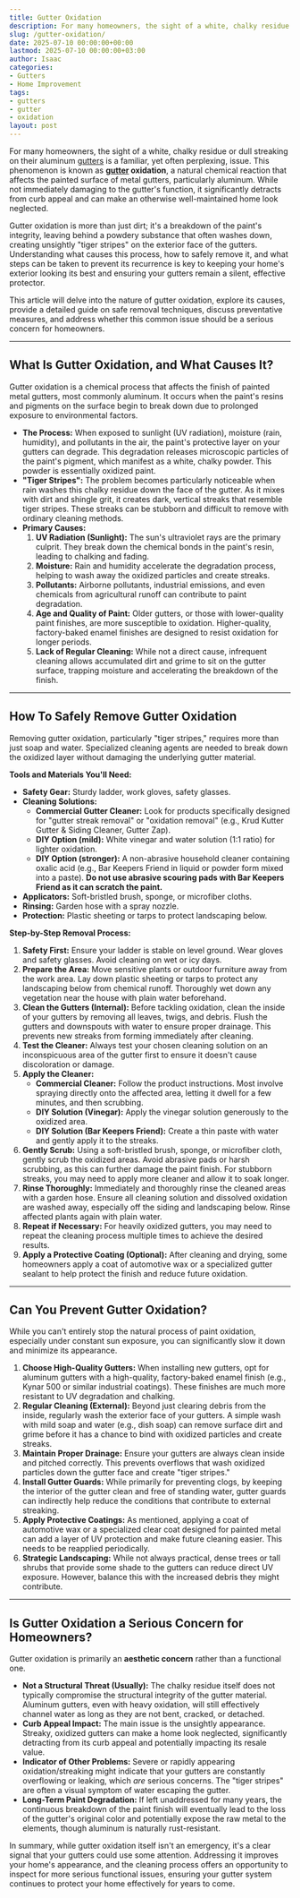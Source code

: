 ```yaml
---
title: Gutter Oxidation
description: For many homeowners, the sight of a white, chalky residue or dull streaking on their aluminum gutters is a familiar, yet often perplexing, issue.
slug: /gutter-oxidation/
date: 2025-07-10 00:00:00+00:00
lastmod: 2025-07-10 00:00:00+03:00
author: Isaac
categories:
- Gutters
- Home Improvement
tags:
- gutters
- gutter
- oxidation
layout: post
---
```

For many homeowners, the sight of a white, chalky residue or dull streaking on their aluminum [gutters](https://pestpolicy.com/all-american-gutters-reviews/) is a familiar, yet often perplexing, issue. This phenomenon is known as **[gutter](https://pestpolicy.com/are-gutters-necessary/) oxidation**, a natural chemical reaction that affects the painted surface of metal gutters, particularly aluminum. While not immediately damaging to the gutter's function, it significantly detracts from curb appeal and can make an otherwise well-maintained home look neglected.

Gutter oxidation is more than just dirt; it's a breakdown of the paint's integrity, leaving behind a powdery substance that often washes down, creating unsightly "tiger stripes" on the exterior face of the gutters. Understanding what causes this process, how to safely remove it, and what steps can be taken to prevent its recurrence is key to keeping your home's exterior looking its best and ensuring your gutters remain a silent, effective protector.

This article will delve into the nature of gutter oxidation, explore its causes, provide a detailed guide on safe removal techniques, discuss preventative measures, and address whether this common issue should be a serious concern for homeowners.

---

## What Is Gutter Oxidation, and What Causes It?

Gutter oxidation is a chemical process that affects the finish of painted metal gutters, most commonly aluminum. It occurs when the paint's resins and pigments on the surface begin to break down due to prolonged exposure to environmental factors.

* **The Process:** When exposed to sunlight (UV radiation), moisture (rain, humidity), and pollutants in the air, the paint's protective layer on your gutters can degrade. This degradation releases microscopic particles of the paint's pigment, which manifest as a white, chalky powder. This powder is essentially oxidized paint.
* **"Tiger Stripes":** The problem becomes particularly noticeable when rain washes this chalky residue down the face of the gutter. As it mixes with dirt and shingle grit, it creates dark, vertical streaks that resemble tiger stripes. These streaks can be stubborn and difficult to remove with ordinary cleaning methods.
* **Primary Causes:**
    1.  **UV Radiation (Sunlight):** The sun's ultraviolet rays are the primary culprit. They break down the chemical bonds in the paint's resin, leading to chalking and fading.
    2.  **Moisture:** Rain and humidity accelerate the degradation process, helping to wash away the oxidized particles and create streaks.
    3.  **Pollutants:** Airborne pollutants, industrial emissions, and even chemicals from agricultural runoff can contribute to paint degradation.
    4.  **Age and Quality of Paint:** Older gutters, or those with lower-quality paint finishes, are more susceptible to oxidation. Higher-quality, factory-baked enamel finishes are designed to resist oxidation for longer periods.
    5.  **Lack of Regular Cleaning:** While not a direct cause, infrequent cleaning allows accumulated dirt and grime to sit on the gutter surface, trapping moisture and accelerating the breakdown of the finish.

---

## How To Safely Remove Gutter Oxidation

Removing gutter oxidation, particularly "tiger stripes," requires more than just soap and water. Specialized cleaning agents are needed to break down the oxidized layer without damaging the underlying gutter material.

**Tools and Materials You'll Need:**

* **Safety Gear:** Sturdy ladder, work gloves, safety glasses.
* **Cleaning Solutions:**
    * **Commercial Gutter Cleaner:** Look for products specifically designed for "gutter streak removal" or "oxidation removal" (e.g., Krud Kutter Gutter & Siding Cleaner, Gutter Zap).
    * **DIY Option (mild):** White vinegar and water solution (1:1 ratio) for lighter oxidation.
    * **DIY Option (stronger):** A non-abrasive household cleaner containing oxalic acid (e.g., Bar Keepers Friend in liquid or powder form mixed into a paste). **Do not use abrasive scouring pads with Bar Keepers Friend as it can scratch the paint.**
* **Applicators:** Soft-bristled brush, sponge, or microfiber cloths.
* **Rinsing:** Garden hose with a spray nozzle.
* **Protection:** Plastic sheeting or tarps to protect landscaping below.

**Step-by-Step Removal Process:**

1.  **Safety First:** Ensure your ladder is stable on level ground. Wear gloves and safety glasses. Avoid cleaning on wet or icy days.
2.  **Prepare the Area:** Move sensitive plants or outdoor furniture away from the work area. Lay down plastic sheeting or tarps to protect any landscaping below from chemical runoff. Thoroughly wet down any vegetation near the house with plain water beforehand.
3.  **Clean the Gutters (Internal):** Before tackling oxidation, clean the inside of your gutters by removing all leaves, twigs, and debris. Flush the gutters and downspouts with water to ensure proper drainage. This prevents new streaks from forming immediately after cleaning.
4.  **Test the Cleaner:** Always test your chosen cleaning solution on an inconspicuous area of the gutter first to ensure it doesn't cause discoloration or damage.
5.  **Apply the Cleaner:**
    * **Commercial Cleaner:** Follow the product instructions. Most involve spraying directly onto the affected area, letting it dwell for a few minutes, and then scrubbing.
    * **DIY Solution (Vinegar):** Apply the vinegar solution generously to the oxidized area.
    * **DIY Solution (Bar Keepers Friend):** Create a thin paste with water and gently apply it to the streaks.
6.  **Gently Scrub:** Using a soft-bristled brush, sponge, or microfiber cloth, gently scrub the oxidized areas. Avoid abrasive pads or harsh scrubbing, as this can further damage the paint finish. For stubborn streaks, you may need to apply more cleaner and allow it to soak longer.
7.  **Rinse Thoroughly:** Immediately and thoroughly rinse the cleaned areas with a garden hose. Ensure all cleaning solution and dissolved oxidation are washed away, especially off the siding and landscaping below. Rinse affected plants again with plain water.
8.  **Repeat if Necessary:** For heavily oxidized gutters, you may need to repeat the cleaning process multiple times to achieve the desired results.
9.  **Apply a Protective Coating (Optional):** After cleaning and drying, some homeowners apply a coat of automotive wax or a specialized gutter sealant to help protect the finish and reduce future oxidation.

---

## Can You Prevent Gutter Oxidation?

While you can't entirely stop the natural process of paint oxidation, especially under constant sun exposure, you can significantly slow it down and minimize its appearance.

1.  **Choose High-Quality Gutters:** When installing new gutters, opt for aluminum gutters with a high-quality, factory-baked enamel finish (e.g., Kynar 500 or similar industrial coatings). These finishes are much more resistant to UV degradation and chalking.
2.  **Regular Cleaning (External):** Beyond just clearing debris from the inside, regularly wash the exterior face of your gutters. A simple wash with mild soap and water (e.g., dish soap) can remove surface dirt and grime before it has a chance to bind with oxidized particles and create streaks.
3.  **Maintain Proper Drainage:** Ensure your gutters are always clean inside and pitched correctly. This prevents overflows that wash oxidized particles down the gutter face and create "tiger stripes."
4.  **Install Gutter Guards:** While primarily for preventing clogs, by keeping the interior of the gutter clean and free of standing water, gutter guards can indirectly help reduce the conditions that contribute to external streaking.
5.  **Apply Protective Coatings:** As mentioned, applying a coat of automotive wax or a specialized clear coat designed for painted metal can add a layer of UV protection and make future cleaning easier. This needs to be reapplied periodically.
6.  **Strategic Landscaping:** While not always practical, dense trees or tall shrubs that provide some shade to the gutters can reduce direct UV exposure. However, balance this with the increased debris they might contribute.

---

## Is Gutter Oxidation a Serious Concern for Homeowners?

Gutter oxidation is primarily an **aesthetic concern** rather than a functional one.

* **Not a Structural Threat (Usually):** The chalky residue itself does not typically compromise the structural integrity of the gutter material. Aluminum gutters, even with heavy oxidation, will still effectively channel water as long as they are not bent, cracked, or detached.
* **Curb Appeal Impact:** The main issue is the unsightly appearance. Streaky, oxidized gutters can make a home look neglected, significantly detracting from its curb appeal and potentially impacting its resale value.
* **Indicator of Other Problems:** Severe or rapidly appearing oxidation/streaking might indicate that your gutters are constantly overflowing or leaking, which *are* serious concerns. The "tiger stripes" are often a visual symptom of water escaping the gutter.
* **Long-Term Paint Degradation:** If left unaddressed for many years, the continuous breakdown of the paint finish will eventually lead to the loss of the gutter's original color and potentially expose the raw metal to the elements, though aluminum is naturally rust-resistant.

In summary, while gutter oxidation itself isn't an emergency, it's a clear signal that your gutters could use some attention. Addressing it improves your home's appearance, and the cleaning process offers an opportunity to inspect for more serious functional issues, ensuring your gutter system continues to protect your home effectively for years to come.